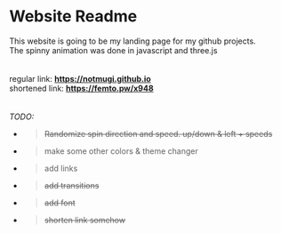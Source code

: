 # Website Readme

This website is going to be my landing page for my github projects. </br>The spinny animation was done in javascript and three.js
</br></br></br>
regular link:   <b>https://notmugi.github.io</b>
</br>
shortened link: <b>https://femto.pw/x948</b>
</br></br></br>
<i>TODO:</i>
- > ~~Randomize spin direction and speed. up/down & left + speeds~~
- > make some other colors & theme changer
- > add links
- > ~~add transitions~~
- > ~~add font~~
- > ~~shorten link somehow~~
